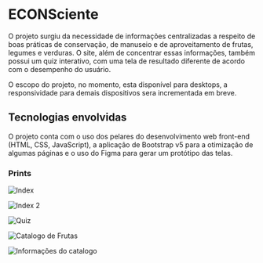 # ECONSciente

O projeto surgiu da necessidade de informações centralizadas a respeito de boas práticas de conservação, de manuseio e de aproveitamento de frutas, legumes e verduras. O site, além de concentrar essas informações, também possui um quiz interativo, com uma tela de resultado diferente de acordo com o desempenho do usuário.

O escopo do projeto, no momento, esta disponível para desktops, a responsividade para demais dispositivos sera incrementada em breve.


## Tecnologias envolvidas

O projeto conta com o uso dos pelares do desenvolvimento web front-end (HTML, CSS, JavaScript), a aplicação de Bootstrap v5 para a otimização de algumas páginas e o uso do Figma para gerar um protótipo das telas.


### Prints

![Index](https://github.com/user-attachments/assets/9c847ddc-4c56-4fcc-844f-c0cc84d2dbcd)

![Index 2](https://github.com/user-attachments/assets/2e1de43c-5e7d-40eb-82a6-3095cfbce254)

![Quiz](https://github.com/user-attachments/assets/6030f69f-0a2d-4682-a4b2-55531c1ebd0d)

![Catalogo de Frutas](https://github.com/user-attachments/assets/20c0a5b0-8006-45f1-9321-00cecd382c76)

![Informações do catalogo](https://github.com/user-attachments/assets/4ed216b5-dba5-4e6a-9a98-3be5e0489fcf)
